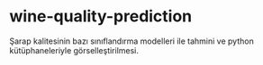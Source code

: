 # wine-quality-prediction
Şarap kalitesinin bazı sınıflandırma modelleri ile tahmini ve python kütüphaneleriyle görselleştirilmesi.
